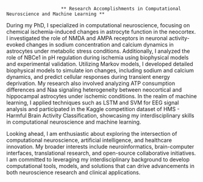                         ** Research Accomplishments in Computational Neuroscience and Machine Learning **
During my PhD, I specialized in computational neuroscience, focusing on chemical ischemia-induced changes in astrocyte function in the neocortex. I investigated the role of NMDA and AMPA receptors in neuronal activity-evoked changes in sodium concentration and calcium dynamics in astrocytes under metabolic stress conditions. Additionally, I analyzed the role of NBCe1 in pH regulation during ischemia using biophysical models and experimental validation. Utilizing Markov models, I developed detailed biophysical models to simulate ion changes, including sodium and calcium dynamics, and predict cellular responses during transient energy deprivation. My research also involved analyzing ATP consumption differences and Naa signaling heterogeneity between neocortical and hippocampal astrocytes under ischemic conditions. In the realm of machine learning, I applied techniques such as LSTM and SVM for EEG signal analysis and participated in the Kaggle competition dataset of HMS - Harmful Brain Activity Classification, showcasing my interdisciplinary skills in computational neuroscience and machine learning.

Looking ahead, I am enthusiastic about exploring the intersection of computational neuroscience, artificial intelligence, and healthcare innovation. My broader interests include neuroinformatics, brain-computer interfaces, translational research, and open-source collaborative initiatives. I am committed to leveraging my interdisciplinary background to develop computational tools, models, and solutions that can drive advancements in both neuroscience research and clinical applications.
